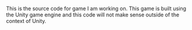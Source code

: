 This is the source code for game I am working on. This game is built using the Unity game engine and this code will not make sense outside of the context of Unity.

